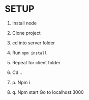 # SETUP

1. Install node
2. Clone project
3. cd into server folder
4. Run `npm install`
5. Repeat for client folder
6. Cd ..
7. p. Npm i

8. q. Npm start
Go to localhost:3000
